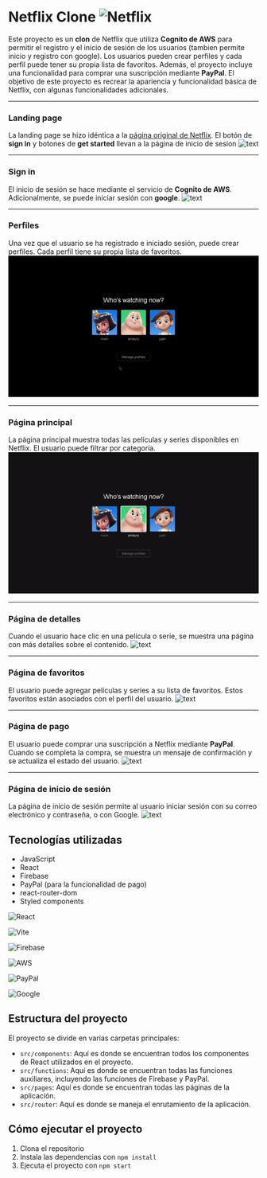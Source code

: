 # Netflix Clone ![Netflix](https://img.shields.io/badge/Netflix-E50914?style=for-the-badge&logo=netflix&logoColor=white)

Este proyecto es un **clon** de Netflix que utiliza **Cognito de AWS** para permitir el registro y el inicio de sesión de los usuarios (tambien permite inicio y registro con google). Los usuarios pueden crear perfiles y cada perfil puede tener su propia lista de favoritos. Además, el proyecto incluye una funcionalidad para comprar una suscripción mediante **PayPal**. El objetivo de este proyecto es recrear la apariencia y funcionalidad básica de Netflix, con algunas funcionalidades adicionales.

---
### Landing page
La landing page se hizo idéntica a la [página original de Netflix](https://www.netflix.com/). El botón de **sign in** y botones de **get started** llevan a la página de inicio de sesion
![text](/readmeImgs/netflixClone_landingPage.gif)

---
### Sign in
El inicio de sesión se hace mediante el servicio de **Cognito de AWS**. Adicionalmente, se puede iniciar sesión con **google**.
![text](/readmeImgs/netflixClone_login.gif)

---
### Perfiles
Una vez que el usuario se ha registrado e iniciado sesión, puede crear perfiles. Cada perfil tiene su propia lista de favoritos.
![text](/readmeImgs/netflixClone_profiles.gif)

---
### Página principal
La página principal muestra todas las películas y series disponibles en Netflix. El usuario puede filtrar por categoría.
![text](/readmeImgs/netflixClone_mainPage.gif)

---
### Página de detalles
Cuando el usuario hace clic en una película o serie, se muestra una página con más detalles sobre el contenido.
![text](/readmeImgs/netflixClone_detailsPage.gif)

---
### Página de favoritos
El usuario puede agregar películas y series a su lista de favoritos. Estos favoritos están asociados con el perfil del usuario.
![text](/readmeImgs/netflixClone_favorites.gif)

---
### Página de pago
El usuario puede comprar una suscripción a Netflix mediante **PayPal**. Cuando se completa la compra, se muestra un mensaje de confirmación y se actualiza el estado del usuario.
![text](/readmeImgs/netflixClone_payment.gif)

---
### Página de inicio de sesión
La página de inicio de sesión permite al usuario iniciar sesión con su correo electrónico y contraseña, o con Google.
![text](/readmeImgs/netflixClone_Login.gif)

## Tecnologías utilizadas

- JavaScript
- React
- Firebase
- PayPal (para la funcionalidad de pago)
- react-router-dom
- Styled components


![React](https://img.shields.io/badge/react-%2320232a.svg?style=for-the-badge&logo=react&logoColor=%2361DAFB)

![Vite](https://img.shields.io/badge/vite-%23646CFF.svg?style=for-the-badge&logo=vite&logoColor=white)

![Firebase](https://img.shields.io/badge/Firebase-039BE5?style=for-the-badge&logo=Firebase&logoColor=white)

![AWS](https://img.shields.io/badge/AWS-%23FF9900.svg?style=for-the-badge&logo=amazon-aws&logoColor=white)

![PayPal](https://img.shields.io/badge/PayPal-00457C?style=for-the-badge&logo=paypal&logoColor=white)

![Google](https://img.shields.io/badge/google-4285F4?style=for-the-badge&logo=google&logoColor=white)

## Estructura del proyecto

El proyecto se divide en varias carpetas principales:

- `src/components`: Aquí es donde se encuentran todos los componentes de React utilizados en el proyecto.
- `src/functions`: Aquí es donde se encuentran todas las funciones auxiliares, incluyendo las funciones de Firebase y PayPal.
- `src/pages`: Aquí es donde se encuentran todas las páginas de la aplicación.
- `src/router`: Aquí es donde se maneja el enrutamiento de la aplicación.

## Cómo ejecutar el proyecto

1. Clona el repositorio
2. Instala las dependencias con `npm install`
3. Ejecuta el proyecto con `npm start`
